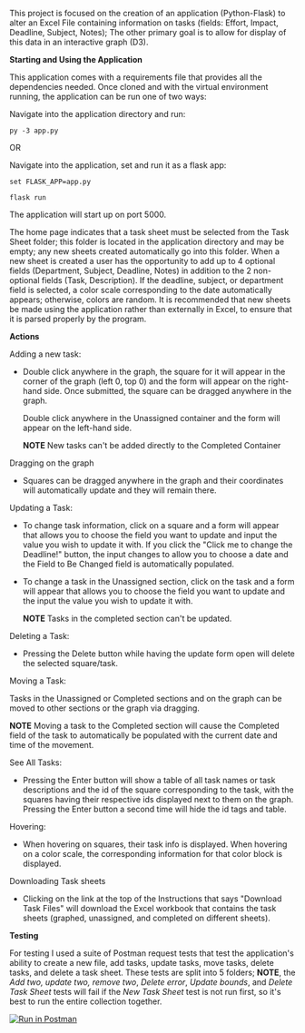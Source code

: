 This project is focused on the creation of an application (Python-Flask) to alter an Excel File containing information on tasks (fields: Effort, Impact, 
Deadline, Subject, Notes); The other primary goal is to allow for display of this data in an interactive graph (D3).


**Starting and Using the Application**

This application comes with a requirements file that provides all the dependencies needed. Once cloned
and with the virtual environment running, the application can be run one of two ways:

Navigate into the application directory and run:


    py -3 app.py

OR

Navigate into the application, set and run it as a flask app:


    set FLASK_APP=app.py
    
    flask run

The application will start up on port 5000.

The home page indicates that a task sheet must be selected from the Task Sheet folder; this folder is located
in the application directory and may be empty; any new sheets created automatically go into this folder. When a new sheet is created a user has the opportunity to add up to 4 optional fields (Department, Subject, Deadline, Notes) 
in addition to the 2 non-optional fields (Task, Description). If the deadline, subject, or department field is selected, a color scale corresponding to the date automatically appears; otherwise, colors are random.
It is recommended that new sheets be made using the application rather than externally in Excel, to ensure that it is
parsed properly by the program.

**Actions**

Adding a new task:

* Double click anywhere in the graph, the square for it will appear in the corner of the graph (left 0, top 0) and the
 form will appear on the right-hand side. Once submitted, the square can be dragged anywhere in the graph.

  Double click anywhere in the Unassigned container and the form will appear on the left-hand side.

  **NOTE** New tasks can't be added directly to the Completed Container

Dragging on the graph

* Squares can be dragged anywhere in the graph and their coordinates will automatically update and they will remain there.

Updating a Task:

* To change task information, click on a square and a form will appear that allows you to choose the field you want
  to update and input the value you wish to update it with. If you click the "Click me to change the Deadline!" button, the
  input changes to allow you to choose a date and the Field to Be Changed field is automatically populated.

* To change a task in the Unassigned section, click on the task and a form will appear that allows you to choose the
  field you want to update and the input the value you wish to update it with.

  **NOTE** Tasks in the completed section can't be updated.

Deleting a Task:

* Pressing the Delete button while having the update form open will delete the selected square/task.

Moving a Task:

  Tasks in the Unassigned or Completed sections and on the graph can be moved to other sections or the graph via dragging.

  **NOTE** Moving a task to the Completed section will cause the Completed field of
  the task to automatically be populated with the current date and time of the movement.

See All Tasks:

* Pressing the Enter button will show a table of all task names or task descriptions and the id of the square corresponding
  to the task, with the squares having their respective ids displayed next to them on the graph. Pressing the Enter
  button a second time will hide the id tags and table.

Hovering:

* When hovering on squares, their task info is displayed. When hovering on a color scale, the corresponding information
 for that color block is displayed.

Downloading Task sheets

* Clicking on the link at the top of the Instructions that says "Download Task Files" will download the Excel workbook that
  contains the task sheets (graphed, unassigned, and completed on different sheets).

**Testing** 

For testing I used a suite of Postman request tests that test the application's ability to create a new file, add tasks, 
update tasks, move tasks, delete tasks, and delete a task sheet. These tests are split into 5 folders; **NOTE**, the *Add two, update two, remove
two*, *Delete error*, *Update bounds*, and *Delete Task Sheet* tests will fail if the *New Task Sheet* test is not run first, so it's best to run the
entire collection together.

[![Run in Postman](https://run.pstmn.io/button.svg)](https://app.getpostman.com/run-collection/5eb29fa63ae358f00da0)

